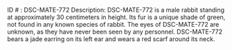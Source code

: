 ID # : DSC-MATE-772
Description: DSC-MATE-772 is a male rabbit standing at approximately 30 centimeters in height. Its fur is a unique shade of green, not found in any known species of rabbit. The eyes of DSC-MATE-772 are unknown, as they have never been seen by any personnel. DSC-MATE-772 bears a jade earring on its left ear and wears a red scarf around its neck.